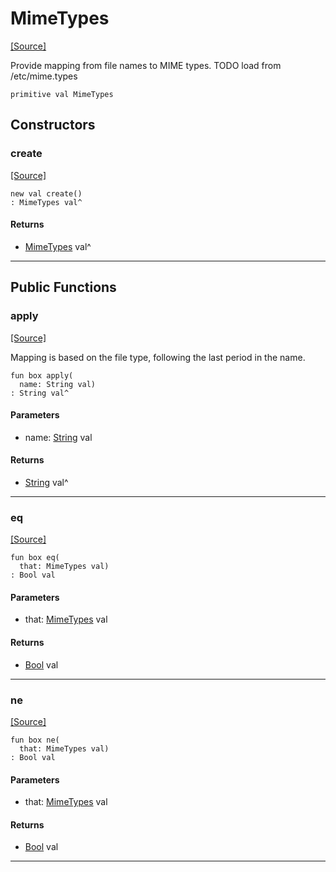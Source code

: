 # MimeTypes
<span class="source-link">[[Source]](src/server/mimetypes.md#L1)</span>

Provide mapping from file names to MIME types.
TODO load from /etc/mime.types


```pony
primitive val MimeTypes
```

## Constructors

### create
<span class="source-link">[[Source]](src/server/mimetypes.md#L1)</span>


```pony
new val create()
: MimeTypes val^
```

#### Returns

* [MimeTypes](server-MimeTypes.md) val^

---

## Public Functions

### apply
<span class="source-link">[[Source]](src/server/mimetypes.md#L7)</span>


Mapping is based on the file type, following the last period in the name.


```pony
fun box apply(
  name: String val)
: String val^
```
#### Parameters

*   name: [String](builtin-String.md) val

#### Returns

* [String](builtin-String.md) val^

---

### eq
<span class="source-link">[[Source]](src/server/mimetypes.md#L7)</span>


```pony
fun box eq(
  that: MimeTypes val)
: Bool val
```
#### Parameters

*   that: [MimeTypes](server-MimeTypes.md) val

#### Returns

* [Bool](builtin-Bool.md) val

---

### ne
<span class="source-link">[[Source]](src/server/mimetypes.md#L7)</span>


```pony
fun box ne(
  that: MimeTypes val)
: Bool val
```
#### Parameters

*   that: [MimeTypes](server-MimeTypes.md) val

#### Returns

* [Bool](builtin-Bool.md) val

---

